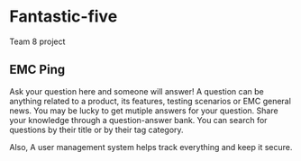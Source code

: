 # Fantastic-five
Team 8 project
<h2> EMC Ping </h2>

Ask your question here and someone will answer! A question can be anything related to a product, its features, testing scenarios or EMC general news. You may be lucky to get mutiple answers for your question. Share your knowledge through a question-answer bank. You can search for questions by their title or by their tag category.

Also, A user management system helps track everything and keep it secure.



